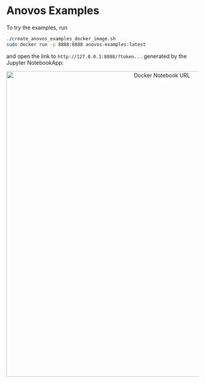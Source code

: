 # Anovos Examples

To try the examples, run

```bash
./create_anovos_examples_docker_image.sh
sudo docker run -p 8888:8888 anovos-examples:latest
```

and open the link to `http://127.0.0.1:8888/?token...` generated by the Jupyter NotebookApp:

<p align="center">
  <img src="https://mobilewalla-anovos.s3.amazonaws.com/images/docker_notebook_URL.png" width="800px" title="Docker Notebook URL">
</p>
